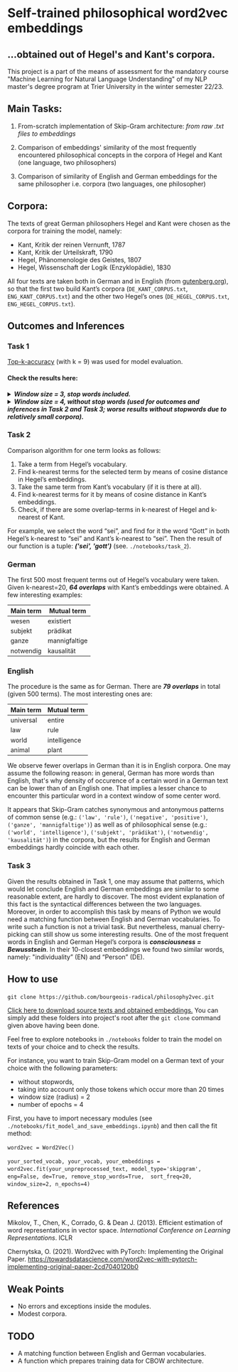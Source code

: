 # Self-trained philosophical word2vec embeddings

## ...obtained out of Hegel's and Kant's corpora.

This project is a part of the means of assessment for the mandatory course 
"Machine Learning for Natural Language Understanding" of my NLP master's degree
program at Trier University in the winter semester 22/23. 

## Main Tasks:
1. From-scratch implementation of Skip-Gram architecture: *from raw .txt files to embeddings*

2. Comparison of embeddings' similarity of the most frequently encountered
philosophical concepts in the corpora of Hegel and Kant (one language, two
philosophers)

3. Comparison of similarity of English and German embeddings for the same
philosopher i.e. corpora (two languages, one philosopher)

## Corpora:
The texts of great German philosophers Hegel and Kant were chosen as the
corpora for training the model, namely:

* Kant, Kritik der reinen Vernunft, 1787
* Kant, Kritik der Urteilskraft, 1790
* Hegel, Phänomenologie des Geistes, 1807
* Hegel, Wissenschaft der Logik (Enzyklopädie), 1830

All four texts are taken both in 
German and in English (from [gutenberg.org](https://www.gutenberg.org/)), so that the first two build Kant’s 
corpora (`DE_KANT_CORPUS.txt`, `ENG_KANT_CORPUS.txt`) and the other two Hegel’s ones 
(`DE_HEGEL_CORPUS.txt`, `ENG_HEGEL_CORPUS.txt`).

## Outcomes and Inferences

### Task 1
[Top-k-accuracy](https://pytorch.org/docs/stable/generated/torch.topk.html) (with k = 9) was used for model evaluation.

#### Check the results here:
<details>
  <summary><b><i>Window size = 3, stop words included.</i></b></summary> <br/>
    <details><summary>Hegel. English corpora.</summary>  
        <p>
            <img src="plots_and_results/ws_3/hegel_eng_ws_3.png">
            <i>X-axis: epochs. Y-axis: loss. </i> <br/>
            <code>The number of tokens with stop words is: 362327 <br/> model_type: skipgram <br/>
n_epochs: 3 <br/>
learning process: <br/>
epoch #0   : 5.31799 <br/>
epoch #1   : 5.27113 <br/>
epoch #2   : 5.27104 <br/>
top_k_accuracy: 38.1010 % <br/></code>
        </p>
    </details>
    <br/>
    <details><summary>Hegel. German corpora.</summary>
        <p>
            <img src="plots_and_results/ws_3/hegel_de_ws_3.png">
            <i>X-axis: epochs. Y-axis: loss.</i> <br/> <br/>
            <code>The number of tokens with stop words is: 467522<br/>        
model_type: skipgram <br/>
n_epochs: 3 <br/><br/>            
learning process:            
epoch #0   : 5.65144 <br/>
epoch #1   : 5.61443 <br/>
epoch #2   : 5.61461 <br/> <br/>       
top_k_accuracy: 31.6584 % <br/></code>
        </p>
    </details>
    <br/>
    <details><summary>Kant. English corpora.</summary>
        <p>
            <img src="plots_and_results/ws_3/kant_eng_ws_3.png">
            <i>X-axis: epochs. Y-axis: loss.</i> <br/> <br/>
            <code>The number of tokens with stop words is: 315827<br/>
model_type: skipgram<br/>
n_epochs: 3<br/><br/>
learning process:<br/>
epoch #0   : 5.36279<br/>
epoch #1   : 5.31585<br/>
epoch #2   : 5.31617<br/><br/>
top_k_accuracy: 34.6409 %<br/></code>
        </p>
    </details>
    <br/>
    <details><summary>Kant. German corpora.</summary>
        <p>
            <img src="plots_and_results/ws_3/kant_de_ws_3.png">
            <i>X-axis: epochs. Y-axis: loss.</i> <br/> <br/>
            <code>The number of tokens with stop words is: 298261<br/>
model_type: skipgram<br/>
n_epochs: 3<br/><br/>
learning process: <br/>
epoch #0   : 5.74098<br/>
epoch #1   : 5.68213<br/>
epoch #2   : 5.68369<br/><br/>
top_k_accuracy: 28.5318 %<br/></code>
        </p>
    </details>
    <br/>
</details>
<details>
    <summary><b><i>Window size = 4, without stop words (used for outcomes and inferences in Task 2 and Task 3; 
                    worse results without stopwords due to relatively small corpora).</i></b></summary><br/>
    <details><summary>Hegel. English corpora.</summary>  
        <p>
            <img src="plots_and_results/ws_4/hegel_eng_ws_4.png">
            <i>X-axis: epochs. Y-axis: loss. </i> <br/> <br/>
            <code>The number of tokens without stop words is: 162465 <br/>
model_type: skipgram <br/>
n_epochs: 3 <br/><br/>              
learning process: <br/>                
epoch #0   : 5.90114 <br/>
epoch #1   : 5.81368 <br/>
epoch #2   : 5.81743 <br/><br/>                
top_k_accuracy: 25.2885 % <br/></code>
        </p>
    </details>
    <br/>
    <details><summary>Hegel. German corpora.</summary>
        <p>
            <img src="plots_and_results/ws_4/hegel_de_ws_4.png">
            <i>X-axis: epochs. Y-axis: loss.</i> <br/> <br/>
            <code>The number of tokens without stop words is: 197889 <br/>                
model_type: skipgram <br/>
n_epochs: 3 <br/><br/>               
learning process: <br/>               
epoch #0   : 6.06156 <br/>
epoch #1   : 5.97466 <br/>
epoch #2   : 5.97703 <br/><br/>
top_k_accuracy: 24.8394 %<br/></code>
        </p>
    </details>
    <br/>
    <details><summary>Kant. English corpora.</summary>
        <p>
            <img src="plots_and_results/ws_4/kant_eng_ws_4.png">
            <i>X-axis: epochs. Y-axis: loss.</i> <br/> <br/>
            <code> The number of tokens without stop words is: 149318 <br/>                
model_type: skipgram <br/>
n_epochs: 3 <br/><br/>           
learning process: <br/>             
epoch #0   : 5.92340 <br/>
epoch #1   : 5.84349 <br/>
epoch #2   : 5.84634  <br/><br/>              
top_k_accuracy: 22.7848 %<br/></code>
        </p>
    </details>
    <br/>
    <details><summary>Kant. German corpora.</summary>
        <p>
            <img src="plots_and_results/ws_4/kant_de_ws_4.png">
            <i>X-axis: epochs. Y-axis: loss.</i> <br/> <br/>
            <code>The number of tokens without stop words is: 140509 <br/>               
model_type: skipgram <br/>
n_epochs: 3 <br/><br/>            
learning process: <br/>              
epoch #0   : 5.74606 <br/>
epoch #1   : 5.61755 <br/>
epoch #2   : 5.62053 <br/> <br/>          
top_k_accuracy: 30.7310 %<br/></code>
        </p>
    </details>
</details>

### Task 2
Comparison algorithm for one term looks as follows:
1. Take a term from Hegel’s vocabulary.
2. Find k-nearest terms for the selected term by means of cosine distance in
Hegel’s embeddings.
3. Take the same term from Kant’s vocabulary (if it is there at all).
4. Find k-nearest terms for it by means of cosine distance in Kant’s
embeddings.
5. Check, if there are some overlap-terms in k-nearest of Hegel and k-
nearest of Kant.

For example, we select the word “sei”, and find for it the word “Gott” in both Hegel’s
k-nearest to “sei” and Kant’s k-nearest to “sei”. Then the result of our function is a
tuple: ___(&#39;sei&#39;, &#39;gott&#39;)___ (see. `./notebooks/task_2`).

### German
The first 500 most frequent terms out of Hegel’s vocabulary were taken.
Given k-nearest=20, ___64 overlaps___ with Kant’s embeddings were obtained. A few interesting examples:

| Main term | Mutual term |
|-----------|----------|
| wesen     | existiert |
| subjekt   | prädikat |
| ganze     | mannigfaltige |
| notwendig    | kausalität |

### English
The procedure is the same as for German. There are ___79 overlaps___ in total (given 500 terms). The most
interesting ones are:

| Main term | Mutual term |
|-----|------|
| universal | entire |
| law | rule |
| world | intelligence |
| animal | plant |


We observe fewer overlaps in German than it is in English corpora. One may assume the following reason: 
in general, German has more words than English, that's why density of occurence of a certain word in a German text can be
lower than of an English one. That implies a lesser chance to encounter this particular word in a context window 
of some center word.

It appears that Skip-Gram catches synonymous and antonymous patterns of common sense (e.g.:
`('law', 'rule')`, `('negative', 'positive')`, `('ganze', 'mannigfaltige')`) 
as well as of philosophical sense (e.g.: `('world', 'intelligence')`, `('subjekt', 'prädikat')`,
`('notwendig', 'kausalität')`) in the corpora, but the results for English and German embeddings hardly coincide with each other.

### Task 3
Given the results obtained in Task 1, one may assume that patterns, which would let conclude English and German 
embeddings are similar to some reasonable extent, are hardly to discover. The most evident explanation 
of this fact is the syntactical differences between the two languages. Moreover, in order to accomplish this task by
means of Python we would need a matching function between English and German
vocabularies. To write such a function is not a trivial task. But nevertheless, manual
cherry-picking can still show us some interesting results. One of the most frequent
words in English and German Hegel’s corpora is ___consciousness = Bewusstsein___. In
their 10-closest embeddings we found two similar words, namely: "individuality” (EN) and
“Person” (DE).

## How to use
`git clone https://github.com/bourgeois-radical/philosophy2vec.git`

[Click here to download source texts and obtained embeddings.](https://drive.google.com/drive/folders/1rWlO5mntEBYmmrJ30BiBFXxYXrCh8FpT?usp=sharing)
You can simply add these folders into project's root after the `git clone` command given above having been done.

Feel free to explore notebooks in `./notebooks` folder to train the model on texts of your choice and to check the results.

For instance, you want to train Skip-Gram model on a German text of your choice with the following parameters:
- without stopwords, 
- taking into account only those tokens which occur more than 20 times
- window size (radius) = 2
- number of epochs = 4

First, you have to import necessary modules (see `./notebooks/fit_model_and_save_embeddings.ipynb`) and then call the fit method:

`word2vec = Word2Vec()`

`your_sorted_vocab, your_vocab, your_embeddings = word2vec.fit(your_unpreprocessed_text, model_type='skipgram',
                                                                                    eng=False, de=True, remove_stop_words=True, 
                                                                                    sort_freq=20, window_size=2, n_epochs=4)`

## References
Mikolov, T., Chen, K., Corrado, G. & Dean J. (2013). Efficient estimation of word representations
in vector space. _International Conference on Learning Representations_. ICLR

Chernytska, O. (2021). Word2vec with PyTorch: Implementing the Original Paper.
https://towardsdatascience.com/word2vec-with-pytorch-implementing-original-paper-2cd7040120b0

## Weak Points
* No errors and exceptions inside the modules.
* Modest corpora. 

## TODO
* A matching function between English and German vocabularies.
* A function which prepares training data for CBOW architecture.